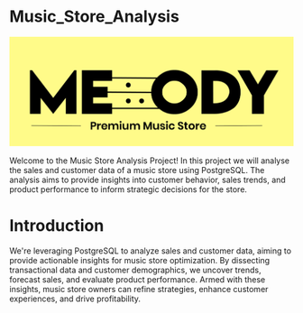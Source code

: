 # Music_Store_Analysis

![](https://github.com/ParulPanwar/Music_Store_Analysis/blob/main/Music%20store%20image.png)

Welcome to the Music Store Analysis Project! In this project we will analyse the sales and customer data of a music store 
using PostgreSQL. The analysis aims to provide insights into customer behavior, sales trends, and product performance to 
inform strategic decisions for the store.

# Introduction

We're leveraging PostgreSQL to analyze sales and customer data, aiming to provide actionable insights for music store optimization.
By dissecting transactional data and customer demographics, we uncover trends, forecast sales, and evaluate product performance. 
Armed with these insights, music store owners can refine strategies, enhance customer experiences, and drive profitability.

